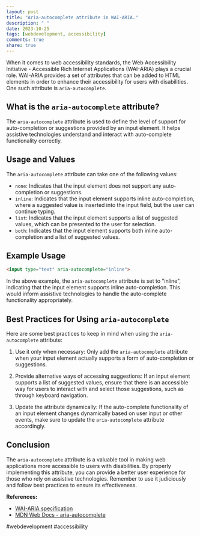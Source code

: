 ```yaml
---
layout: post
title: "Aria-autocomplete attribute in WAI-ARIA."
description: " "
date: 2023-10-25
tags: [webdevelopment, accessibility]
comments: true
share: true
---
```


When it comes to web accessibility standards, the Web Accessibility Initiative - Accessible Rich Internet Applications (WAI-ARIA) plays a crucial role. WAI-ARIA provides a set of attributes that can be added to HTML elements in order to enhance their accessibility for users with disabilities. One such attribute is `aria-autocomplete`.

## What is the `aria-autocomplete` attribute?

The `aria-autocomplete` attribute is used to define the level of support for auto-completion or suggestions provided by an input element. It helps assistive technologies understand and interact with auto-complete functionality correctly.

## Usage and Values

The `aria-autocomplete` attribute can take one of the following values:

- `none`: Indicates that the input element does not support any auto-completion or suggestions.
- `inline`: Indicates that the input element supports inline auto-completion, where a suggested value is inserted into the input field, but the user can continue typing.
- `list`: Indicates that the input element supports a list of suggested values, which can be presented to the user for selection.
- `both`: Indicates that the input element supports both inline auto-completion and a list of suggested values.
  
## Example Usage

```html
<input type="text" aria-autocomplete="inline">
```

In the above example, the `aria-autocomplete` attribute is set to "inline", indicating that the input element supports inline auto-completion. This would inform assistive technologies to handle the auto-complete functionality appropriately.

## Best Practices for Using `aria-autocomplete`

Here are some best practices to keep in mind when using the `aria-autocomplete` attribute:

1. Use it only when necessary: Only add the `aria-autocomplete` attribute when your input element actually supports a form of auto-completion or suggestions.

2. Provide alternative ways of accessing suggestions: If an input element supports a list of suggested values, ensure that there is an accessible way for users to interact with and select those suggestions, such as through keyboard navigation.

3. Update the attribute dynamically: If the auto-complete functionality of an input element changes dynamically based on user input or other events, make sure to update the `aria-autocomplete` attribute accordingly.

## Conclusion

The `aria-autocomplete` attribute is a valuable tool in making web applications more accessible to users with disabilities. By properly implementing this attribute, you can provide a better user experience for those who rely on assistive technologies. Remember to use it judiciously and follow best practices to ensure its effectiveness.

**References:**
- [WAI-ARIA specification](https://www.w3.org/TR/wai-aria/)
- [MDN Web Docs - aria-autocomplete](https://developer.mozilla.org/en-US/docs/Web/Accessibility/ARIA/ARIA_Techniques/Using_the_aria-autocomplete_attribute) 

#webdevelopment #accessibility